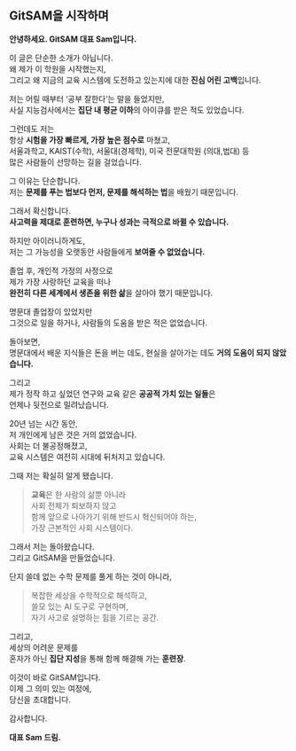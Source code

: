 
## GitSAM을 시작하며

**안녕하세요. GitSAM 대표 Sam입니다.**

이 글은 단순한 소개가 아닙니다.  
왜 제가 이 학원을 시작했는지,  
그리고 왜 지금의 교육 시스템에 도전하고 있는지에 대한 **진심 어린 고백**입니다.

저는 어릴 때부터 ‘공부 잘한다’는 말을 들었지만,  
사실 지능검사에서는 **집단 내 평균 이하**의 아이큐를 받은 적도 있었습니다.

그런데도 저는  
항상 **시험을 가장 빠르게, 가장 높은 점수로** 마쳤고,  
서울과학고, KAIST(수학), 서울대(경제학), 미국 전문대학원 (의대,법대) 등  
많은 사람들이 선망하는 길을 걸었습니다.

그 이유는 단순합니다.  
저는 **문제를 푸는 법보다 먼저, 문제를 해석하는 법**을 배웠기 때문입니다.

그래서 확신합니다.  
**사고력을 제대로 훈련하면, 누구나 성과는 극적으로 바뀔 수 있습니다.**

하지만 아이러니하게도,  
저는 그 가능성을 오랫동안 사람들에게 **보여줄 수 없었습니다.**

졸업 후, 개인적 가정의 사정으로  
제가 가장 사랑하던 교육을 떠나  
**완전히 다른 세계에서 생존을 위한 삶**을 살아야 했기 때문입니다.

명문대 졸업장이 있었지만  
그것으로 일을 하거나, 사람들의 도움을 받은 적은 없었습니다.

돌아보면,  
명문대에서 배운 지식들은 돈을 버는 데도, 현실을 살아가는 데도 **거의 도움이 되지 않았습니다.**

그리고  
제가 정작 하고 싶었던 연구와 교육 같은 **공공적 가치 있는 일들**은  
언제나 뒷전으로 밀려났습니다.

20년 넘는 시간 동안,  
저 개인에게 남은 것은 거의 없었습니다.  
사회는 더 불공정해졌고,  
교육 시스템은 여전히 시대에 뒤처지고 있습니다.

그때 저는 확실히 알게 됐습니다.

> **교육**은 한 사람의 삶뿐 아니라  
> 사회 전체가 퇴보하지 않고  
> 함께 앞으로 나아가기 위해 반드시 혁신되어야 하는,  
> 가장 근본적인 사회 시스템이다.

그래서 저는 돌아왔습니다.  
그리고 GitSAM을 만들었습니다.

단지 쓸데 없는 수학 문제를 풀게 하는 것이 아니라,  
> 복잡한 세상을 수학적으로 해석하고,  
> 쓸모 있는 AI 도구로 구현하며,  
> 자기 사고로 설명하는 힘을 기르는 공간.

그리고,  
세상의 어려운 문제를  
혼자가 아닌 **집단 지성**을 통해 함께 해결해 가는 **훈련장**.

이것이 바로 GitSAM입니다.  
이제 그 의미 있는 여정에,  
당신을 초대합니다.

감사합니다.  

**대표 Sam 드림.**
